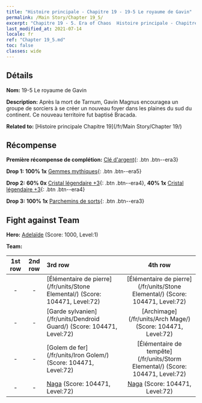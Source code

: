 ```yaml
---
title: "Histoire principale - Chapitre 19 - 19-5 Le royaume de Gavin"
permalink: /Main Story/Chapter 19_5/
excerpt: "Chapitre 19 - 5. Era of Chaos  Histoire principale - Chapitre 19_5. 19-5 Le royaume de Gavin"
last_modified_at: 2021-07-14
locale: fr
ref: "Chapter 19_5.md"
toc: false
classes: wide
---
```


## Détails

 **Nom:** 19-5 Le royaume de Gavin

 **Description:** Après la mort de Tarnum, Gavin Magnus encouragea un groupe de sorciers à se créer un nouveau foyer dans les plaines du sud du continent. Ce nouveau territoire fut baptisé Bracada.

 **Related to:** [Histoire principale Chapitre 19](/fr/Main Story/Chapter 19/)

## Récompense

 **Première récompense de complétion:** [Clé d'argent](/ItemsFR/con_693/){: .btn .btn--era3}

 **Drop 1:** **100% 1x** [Gemmes mythiques](/ItemsFR/mat_65/){: .btn .btn--era5}

 **Drop 2:** **60% 0x** [Cristal légendaire +3](/ItemsFR/mat_59/){: .btn .btn--era4}, **40% 1x** [Cristal légendaire +3](/ItemsFR/mat_59/){: .btn .btn--era4}

 **Drop 3:** **100% 1x** [Parchemins de sorts](/ItemsFR/con_694/){: .btn .btn--era3}


## Fight against Team
 **Hero:** [Adelaïde](/fr/heroes/Adelaide/) (Score: 1000, Level:1)

 **Team:**


  | 1st row | 2nd row | 3rd row | 4th row |
  |:----:|:----:|:----|:----:|
  | - | - | [Élémentaire de pierre](/fr/units/Stone Elemental/) (Score: 104471, Level:72)  | [Élémentaire de pierre](/fr/units/Stone Elemental/) (Score: 104471, Level:72)  |
  | - | - | [Garde sylvanien](/fr/units/Dendroid Guard/) (Score: 104471, Level:72)  | [Archimage](/fr/units/Arch Mage/) (Score: 104471, Level:72)  |
  | - | - | [Golem de fer](/fr/units/Iron Golem/) (Score: 104471, Level:72)  | [Élémentaire de tempête](/fr/units/Storm Elemental/) (Score: 104471, Level:72)  |
  | - | - | [Naga](/fr/units/Naga/) (Score: 104471, Level:72)  | [Naga](/fr/units/Naga/) (Score: 104471, Level:72)  |


